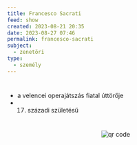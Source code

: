 ```yaml
---
title: Francesco Sacrati
feed: show
created: 2023-08-21 20:35
date: 2023-08-27 07:46
permalink: francesco-sacrati
subject:
  - zenetöri
type:
  - személy
---
```

#
- a velencei operajátszás fiatal úttörője
- 17. századi születésű



#
<p style="text-align: center;"><img src="https://chart.googleapis.com/chart?cht=qr&chl=https://notes.andrasdenes.com/francesco-sacrati&chs=180x180&choe=UTF-8&chld=L|2" alt="qr code"></p>

